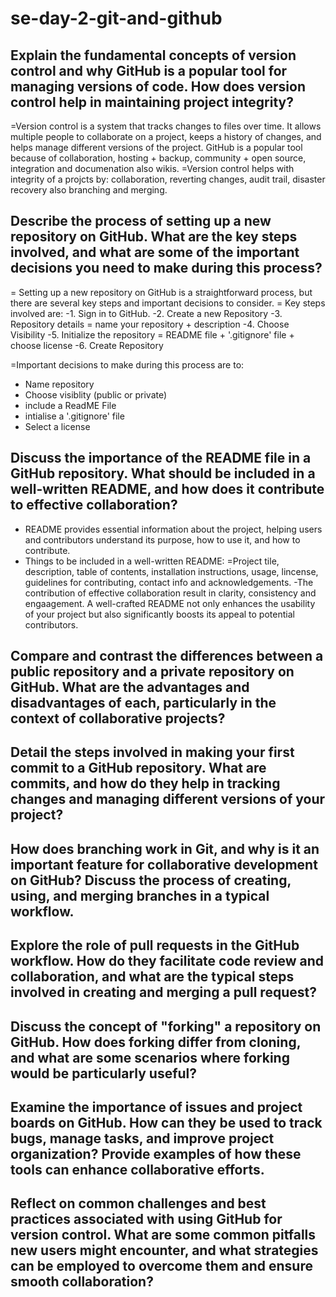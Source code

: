 # se-day-2-git-and-github
## Explain the fundamental concepts of version control and why GitHub is a popular tool for managing versions of code. How does version control help in maintaining project integrity?
=Version control is a system that tracks changes to files over time. It allows multiple people to collaborate on a project, keeps a history of changes, and helps manage different versions of the project. GitHub is a popular tool because of collaboration, hosting + backup, community + open source, integration and documenation also wikis.
=Version control helps with integrity of a projcts by: collaboration, reverting changes, audit trail, disaster recovery also branching and merging.

## Describe the process of setting up a new repository on GitHub. What are the key steps involved, and what are some of the important decisions you need to make during this process?
= Setting up a new repository on GitHub is a straightforward process, but there are several key steps and important decisions to consider.
= Key steps involved are: 
  -1. Sign in to GitHub. 
  -2. Create a new Repository
  -3. Repository details = name your repository + description
  -4. Choose Visibility
  -5. Initialize the repository = README file + '.gitignore' file + choose license
  -6. Create Repository

=Important decisions to make during this process are to: 
  - Name repository
  - Choose visiblity (public or private)
  - include a ReadME File
  - intialise a '.gitignore' file
  - Select a license

## Discuss the importance of the README file in a GitHub repository. What should be included in a well-written README, and how does it contribute to effective collaboration?
- README provides essential information about the project, helping users and contributors understand its purpose, how to use it, and how to contribute.
- Things to be included in a well-written README:
  =Project tile, description, table of contents, installation instructions, usage, lincense, guidelines for contributing, contact info and acknowledgements.
-The contribution of effective collaboration result in clarity, consistency and engaagement. A well-crafted README not only enhances the usability of your project but also significantly boosts its appeal to potential contributors. 

## Compare and contrast the differences between a public repository and a private repository on GitHub. What are the advantages and disadvantages of each, particularly in the context of collaborative projects?

## Detail the steps involved in making your first commit to a GitHub repository. What are commits, and how do they help in tracking changes and managing different versions of your project?

## How does branching work in Git, and why is it an important feature for collaborative development on GitHub? Discuss the process of creating, using, and merging branches in a typical workflow.

## Explore the role of pull requests in the GitHub workflow. How do they facilitate code review and collaboration, and what are the typical steps involved in creating and merging a pull request?

## Discuss the concept of "forking" a repository on GitHub. How does forking differ from cloning, and what are some scenarios where forking would be particularly useful?

## Examine the importance of issues and project boards on GitHub. How can they be used to track bugs, manage tasks, and improve project organization? Provide examples of how these tools can enhance collaborative efforts.

## Reflect on common challenges and best practices associated with using GitHub for version control. What are some common pitfalls new users might encounter, and what strategies can be employed to overcome them and ensure smooth collaboration?
